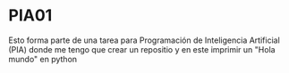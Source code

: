 # PIA01 
Esto forma parte de una tarea para Programación de Inteligencia Artificial (PIA) donde me tengo que crear un repositio y en este imprimir un "Hola mundo" en python
